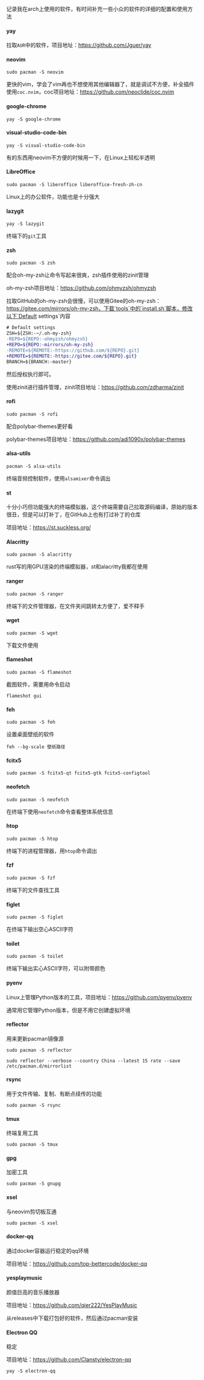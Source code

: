 记录我在arch上使用的软件，有时间补充一些小众的软件的详细的配置和使用方法

<!--more-->

#### yay

拉取`AUR`中的软件，项目地址：https://github.com/Jguer/yay

#### neovim

```shell
sudo pacman -S neovim
```

更快的vim，学会了vim再也不想使用其他编辑器了，就是调试不方便，补全插件使用`coc.nvim`，coc项目地址：https://github.com/neoclide/coc.nvim

#### google-chrome

```shell
yay -S google-chrome
```

#### visual-studio-code-bin

```shell
yay -S visual-studio-code-bin
```

有的东西用neovim不方便的时候用一下，在Linux上轻松半透明

#### LibreOffice

```shell
sudo pacman -S liberoffice liberoffice-fresh-zh-cn
```

Linux上的办公软件，功能也是十分强大

#### lazygit

```shell
yay -S lazygit
```

终端下的`git`工具

#### zsh

```shell
sudo pacman -S zsh
```

配合oh-my-zsh让命令写起来很爽，zsh插件使用的zinit管理

oh-my-zsh项目地址：https://github.com/ohmyzsh/ohmyzsh

拉取GitHub的oh-my-zsh会很慢，可以使用Gitee的oh-my-zsh：https://gitee.com/mirrors/oh-my-zsh，下载`tools`中的`install.sh`脚本，修改以下`Default settings`内容

```diff
# Default settings
ZSH=${ZSH:-~/.oh-my-zsh}
-REPO=${REPO:-ohmyzsh/ohmyzsh}
+REPO=${REPO:-mirrors/oh-my-zsh}
-REMOTE=${REMOTE:-https://github.com/${REPO}.git}
+REMOTE=${REMOTE:-https://gitee.com/${REPO}.git}
BRANCH=${BRANCH:-master}
```

然后授权执行即可。

使用zinit进行插件管理，zinit项目地址：https://github.com/zdharma/zinit

#### rofi

```shell
sudo pacman -S rofi
```

配合polybar-themes更好看

polybar-themes项目地址：https://github.com/adi1090x/polybar-themes

#### alsa-utils

```shell
pacman -S alsa-utils
```

终端音频控制软件，使用`alsamixer`命令调出

#### st

十分小巧但功能强大的终端模拟器，这个终端需要自己拉取源码编译，原始的版本很丑，但是可以打补丁，在GitHub上也有打过补丁的仓库

项目地址：https://st.suckless.org/

#### Alacritty

```shell
sudo pacman -S alacritty
```

rust写的用GPU渲染的终端模拟器，st和alacritty我都在使用

#### ranger

```shell
sudo pacman -S ranger
```

终端下的文件管理器，在文件夹间跳转太方便了，爱不释手

#### wget

```shell
sudo pacman -S wget
```

下载文件使用

#### flameshot

```shell
sudo pacman -S flameshot
```

截图软件，需要用命令启动

```shell
flameshot gui
```

#### feh

```shell
sudo pacman -S feh
```

设置桌面壁纸的软件

```shell
feh --bg-scale 壁纸路径
```



#### fcitx5

```shell
sudo pacman -S fcitx5-qt fcitx5-gtk fcitx5-configtool
```

#### neofetch

```shell
sudo pacman -S neofetch
```

在终端下使用`neofetch`命令查看整体系统信息

#### htop

```shell
sudo pacman -S htop
```

终端下的进程管理器，用`htop`命令调出

#### fzf

```shell
sudo pacman -S fzf
```

终端下的文件查找工具

#### figlet

```shell
sudo pacman -S figlet
```

在终端下输出空心ASCII字符

#### toilet

```shell
sudo pacman -S toilet
```

终端下输出实心ASCII字符，可以附带颜色

#### pyenv

Linux上管理Python版本的工具，项目地址：https://github.com/pyenv/pyenv

通常用它管理Python版本，但是不用它创建虚拟环境

#### reflector

用来更新pacman镜像源

```shell
sudo pacman -S reflector
```

```shell
sudo reflector --verbose --country China --latest 15 rate --save /etc/pacman.d/mirrorlist
```

#### rsync

用于文件传输、复制、有断点续传的功能

```shell
sudo pacman -S rsync
```

#### tmux

终端复用工具

```shell
sudo pacman -S tmux
```

#### gpg

加密工具

```shell
sudo pacman -S gnupg
```

#### xsel

与neovim剪切板互通

```shell
sudo pacman -S xsel
```

#### docker-qq

通过docker容器运行稳定的qq环境

项目地址：https://github.com/top-bettercode/docker-qq

#### yesplaymusic

颜值巨高的音乐播放器

项目地址：https://github.com/qier222/YesPlayMusic

从releases中下载打包好的软件，然后通过pacman安装

#### Electron QQ

稳定

项目地址：https://github.com/Clansty/electron-qq

```shell
yay -S electron-qq
```



